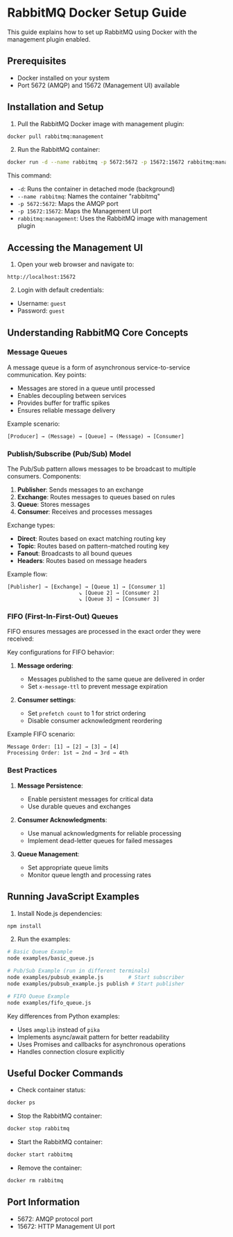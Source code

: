 # RabbitMQ Docker Setup Guide

This guide explains how to set up RabbitMQ using Docker with the management plugin enabled.

## Prerequisites

- Docker installed on your system
- Port 5672 (AMQP) and 15672 (Management UI) available

## Installation and Setup

1. Pull the RabbitMQ Docker image with management plugin:
```bash
docker pull rabbitmq:management
```

2. Run the RabbitMQ container:
```bash
docker run -d --name rabbitmq -p 5672:5672 -p 15672:15672 rabbitmq:management
```

This command:
- `-d`: Runs the container in detached mode (background)
- `--name rabbitmq`: Names the container "rabbitmq"
- `-p 5672:5672`: Maps the AMQP port
- `-p 15672:15672`: Maps the Management UI port
- `rabbitmq:management`: Uses the RabbitMQ image with management plugin

## Accessing the Management UI

1. Open your web browser and navigate to:
```
http://localhost:15672
```

2. Login with default credentials:
- Username: `guest`
- Password: `guest`

## Understanding RabbitMQ Core Concepts

### Message Queues
A message queue is a form of asynchronous service-to-service communication. Key points:
- Messages are stored in a queue until processed
- Enables decoupling between services
- Provides buffer for traffic spikes
- Ensures reliable message delivery

Example scenario:
```
[Producer] → (Message) → [Queue] → (Message) → [Consumer]
```

### Publish/Subscribe (Pub/Sub) Model
The Pub/Sub pattern allows messages to be broadcast to multiple consumers. Components:

1. **Publisher**: Sends messages to an exchange
2. **Exchange**: Routes messages to queues based on rules
3. **Queue**: Stores messages
4. **Consumer**: Receives and processes messages

Exchange types:
- **Direct**: Routes based on exact matching routing key
- **Topic**: Routes based on pattern-matched routing key
- **Fanout**: Broadcasts to all bound queues
- **Headers**: Routes based on message headers

Example flow:
```
[Publisher] → [Exchange] → [Queue 1] → [Consumer 1]
                       ↘ [Queue 2] → [Consumer 2]
                       ↘ [Queue 3] → [Consumer 3]
```

### FIFO (First-In-First-Out) Queues
FIFO ensures messages are processed in the exact order they were received:

Key configurations for FIFO behavior:
1. **Message ordering**:
   - Messages published to the same queue are delivered in order
   - Set `x-message-ttl` to prevent message expiration

2. **Consumer settings**:
   - Set `prefetch count` to 1 for strict ordering
   - Disable consumer acknowledgment reordering

Example FIFO scenario:
```
Message Order: [1] → [2] → [3] → [4]
Processing Order: 1st → 2nd → 3rd → 4th
```

### Best Practices

1. **Message Persistence**:
   - Enable persistent messages for critical data
   - Use durable queues and exchanges

2. **Consumer Acknowledgments**:
   - Use manual acknowledgments for reliable processing
   - Implement dead-letter queues for failed messages

3. **Queue Management**:
   - Set appropriate queue limits
   - Monitor queue length and processing rates

## Running JavaScript Examples

1. Install Node.js dependencies:
```bash
npm install
```

2. Run the examples:
```bash
# Basic Queue Example
node examples/basic_queue.js

# Pub/Sub Example (run in different terminals)
node examples/pubsub_example.js        # Start subscriber
node examples/pubsub_example.js publish # Start publisher

# FIFO Queue Example
node examples/fifo_queue.js
```

Key differences from Python examples:
- Uses `amqplib` instead of `pika`
- Implements async/await pattern for better readability
- Uses Promises and callbacks for asynchronous operations
- Handles connection closure explicitly

## Useful Docker Commands

- Check container status:
```bash
docker ps
```

- Stop the RabbitMQ container:
```bash
docker stop rabbitmq
```

- Start the RabbitMQ container:
```bash
docker start rabbitmq
```

- Remove the container:
```bash
docker rm rabbitmq
```

## Port Information

- 5672: AMQP protocol port
- 15672: HTTP Management UI port
